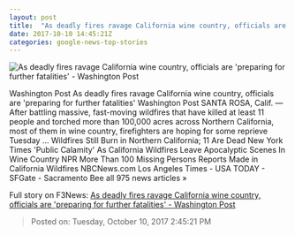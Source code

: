 ```yaml
---
layout: post
title:  "As deadly fires ravage California wine country, officials are 'preparing for further fatalities' - Washington Post"
date: 2017-10-10 14:45:21Z
categories: google-news-top-stories
---
```


![As deadly fires ravage California wine country, officials are 'preparing for further fatalities' - Washington Post](https://www.washingtonpost.com/resizer/rm0rE3ZF6Dh1vcOBLMlgobNJzOE=/1484x0/https://arc-anglerfish-washpost-prod-washpost.s3.amazonaws.com/public/BDAV5OMXNY5RZOGBSPTLSE3AJM.jpg)

Washington Post As deadly fires ravage California wine country, officials are 'preparing for further fatalities' Washington Post SANTA ROSA, Calif. — After battling massive, fast-moving wildfires that have killed at least 11 people and torched more than 100,000 acres across Northern California, most of them in wine country, firefighters are hoping for some reprieve Tuesday ... Wildfires Still Burn in Northern California; 11 Are Dead New York Times 'Public Calamity' As California Wildfires Leave Apocalyptic Scenes In Wine Country NPR More Than 100 Missing Persons Reports Made in California Wildfires NBCNews.com Los Angeles Times - USA TODAY - SFGate - Sacramento Bee all 975 news articles »


Full story on F3News: [As deadly fires ravage California wine country, officials are 'preparing for further fatalities' - Washington Post](http://www.f3nws.com/n/2A2BVF)

> Posted on: Tuesday, October 10, 2017 2:45:21 PM
